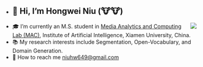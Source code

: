 - ## :wave: Hi, I’m Hongwei Niu (:cow::cow:)
<img align="right" src="https://github-readme-stats.vercel.app/api?username=nhw649&show_icons=true&bg_color=ffffff&text_color=718096&theme=cobalt&hide_title=true" />

- :mortar_board: I’m currently an M.S. student in [Media Analytics and Computing Lab (MAC)](https://mac.xmu.edu.cn/), Institute of Artificial Intelligence, Xiamen University, China.
- :books: My research interests include Segmentation, Open-Vocabulary, and Domain Generation.
- :email: How to reach me niuhw649@gmail.com
